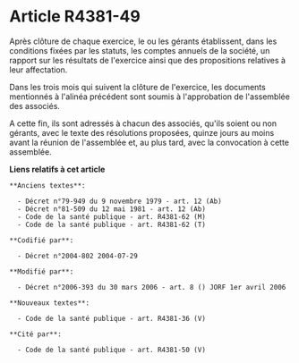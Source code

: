 # Article R4381-49

Après clôture de chaque exercice, le ou les gérants établissent, dans les conditions fixées par les statuts, les comptes
annuels de la société, un rapport sur les résultats de l'exercice ainsi que des propositions relatives à leur affectation.

Dans les trois mois qui suivent la clôture de l'exercice, les documents mentionnés à l'alinéa précédent sont soumis à
l'approbation de l'assemblée des associés.

A cette fin, ils sont adressés à chacun des associés, qu'ils soient ou non gérants, avec le texte des résolutions proposées,
quinze jours au moins avant la réunion de l'assemblée et, au plus tard, avec la convocation à cette assemblée.

**Liens relatifs à cet article**

	**Anciens textes**:

	  - Décret n°79-949 du 9 novembre 1979 - art. 12 (Ab)
	  - Décret n°81-509 du 12 mai 1981 - art. 12 (Ab)
	  - Code de la santé publique - art. R4381-62 (M)
	  - Code de la santé publique - art. R4381-62 (T)

	**Codifié par**:

	  - Décret n°2004-802 2004-07-29

	**Modifié par**:

	  - Décret n°2006-393 du 30 mars 2006 - art. 8 () JORF 1er avril 2006

	**Nouveaux textes**:

	  - Code de la santé publique - art. R4381-36 (V)

	**Cité par**:

	  - Code de la santé publique - art. R4381-50 (V)

